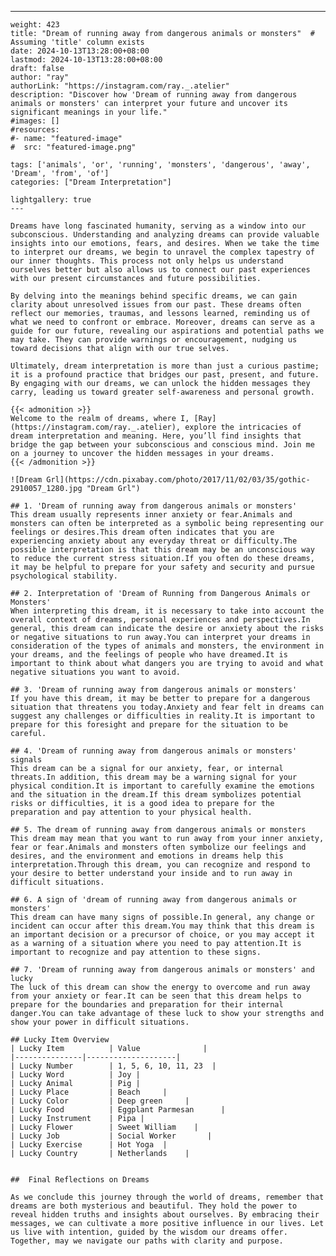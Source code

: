 ---
    weight: 423
    title: "Dream of running away from dangerous animals or monsters"  # Assuming 'title' column exists
    date: 2024-10-13T13:28:00+08:00
    lastmod: 2024-10-13T13:28:00+08:00
    draft: false
    author: "ray"
    authorLink: "https://instagram.com/ray._.atelier"
    description: "Discover how 'Dream of running away from dangerous animals or monsters' can interpret your future and uncover its significant meanings in your life."
    #images: []
    #resources:
    #- name: "featured-image"
    #  src: "featured-image.png"
    
    tags: ['animals', 'or', 'running', 'monsters', 'dangerous', 'away', 'Dream', 'from', 'of']
    categories: ["Dream Interpretation"]
    
    lightgallery: true
    ---
    
    Dreams have long fascinated humanity, serving as a window into our subconscious. Understanding and analyzing dreams can provide valuable insights into our emotions, fears, and desires. When we take the time to interpret our dreams, we begin to unravel the complex tapestry of our inner thoughts. This process not only helps us understand ourselves better but also allows us to connect our past experiences with our present circumstances and future possibilities.
    
    By delving into the meanings behind specific dreams, we can gain clarity about unresolved issues from our past. These dreams often reflect our memories, traumas, and lessons learned, reminding us of what we need to confront or embrace. Moreover, dreams can serve as a guide for our future, revealing our aspirations and potential paths we may take. They can provide warnings or encouragement, nudging us toward decisions that align with our true selves.
    
    Ultimately, dream interpretation is more than just a curious pastime; it is a profound practice that bridges our past, present, and future. By engaging with our dreams, we can unlock the hidden messages they carry, leading us toward greater self-awareness and personal growth.
    
    {{< admonition >}}
    Welcome to the realm of dreams, where I, [Ray](https://instagram.com/ray._.atelier), explore the intricacies of dream interpretation and meaning. Here, you’ll find insights that bridge the gap between your subconscious and conscious mind. Join me on a journey to uncover the hidden messages in your dreams.
    {{< /admonition >}}
    
    ![Dream Grl](https://cdn.pixabay.com/photo/2017/11/02/03/35/gothic-2910057_1280.jpg "Dream Grl")
    
    ## 1. 'Dream of running away from dangerous animals or monsters'
    This dream usually represents inner anxiety or fear.Animals and monsters can often be interpreted as a symbolic being representing our feelings or desires.This dream often indicates that you are experiencing anxiety about any everyday threat or difficulty.The possible interpretation is that this dream may be an unconscious way to reduce the current stress situation.If you often do these dreams, it may be helpful to prepare for your safety and security and pursue psychological stability.
    
    ## 2. Interpretation of 'Dream of Running from Dangerous Animals or Monsters'
    When interpreting this dream, it is necessary to take into account the overall context of dreams, personal experiences and perspectives.In general, this dream can indicate the desire or anxiety about the risks or negative situations to run away.You can interpret your dreams in consideration of the types of animals and monsters, the environment in your dreams, and the feelings of people who have dreamed.It is important to think about what dangers you are trying to avoid and what negative situations you want to avoid.
    
    ## 3. 'Dream of running away from dangerous animals or monsters'
    If you have this dream, it may be better to prepare for a dangerous situation that threatens you today.Anxiety and fear felt in dreams can suggest any challenges or difficulties in reality.It is important to prepare for this foresight and prepare for the situation to be careful.
    
    ## 4. 'Dream of running away from dangerous animals or monsters' signals
    This dream can be a signal for our anxiety, fear, or internal threats.In addition, this dream may be a warning signal for your physical condition.It is important to carefully examine the emotions and the situation in the dream.If this dream symbolizes potential risks or difficulties, it is a good idea to prepare for the preparation and pay attention to your physical health.
    
    ## 5. The dream of running away from dangerous animals or monsters
    This dream may mean that you want to run away from your inner anxiety, fear or fear.Animals and monsters often symbolize our feelings and desires, and the environment and emotions in dreams help this interpretation.Through this dream, you can recognize and respond to your desire to better understand your inside and to run away in difficult situations.
    
    ## 6. A sign of 'dream of running away from dangerous animals or monsters'
    This dream can have many signs of possible.In general, any change or incident can occur after this dream.You may think that this dream is an important decision or a precursor of choice, or you may accept it as a warning of a situation where you need to pay attention.It is important to recognize and pay attention to these signs.
    
    ## 7. 'Dream of running away from dangerous animals or monsters' and lucky
    The luck of this dream can show the energy to overcome and run away from your anxiety or fear.It can be seen that this dream helps to prepare for the boundaries and preparation for their internal danger.You can take advantage of these luck to show your strengths and show your power in difficult situations.
    
    ## Lucky Item Overview
    | Lucky Item          | Value              |
    |---------------|--------------------|
    | Lucky Number        | 1, 5, 6, 10, 11, 23  |
    | Lucky Word          | Joy |
    | Lucky Animal        | Pig |
    | Lucky Place         | Beach     |
    | Lucky Color         | Deep green     |
    | Lucky Food          | Eggplant Parmesan      |
    | Lucky Instrument    | Pipa |
    | Lucky Flower        | Sweet William    |
    | Lucky Job           | Social Worker       |
    | Lucky Exercise      | Hot Yoga  |
    | Lucky Country       | Netherlands    |
    
    
    ##  Final Reflections on Dreams
    
    As we conclude this journey through the world of dreams, remember that dreams are both mysterious and beautiful. They hold the power to reveal hidden truths and insights about ourselves. By embracing their messages, we can cultivate a more positive influence in our lives. Let us live with intention, guided by the wisdom our dreams offer. Together, may we navigate our paths with clarity and purpose.
    